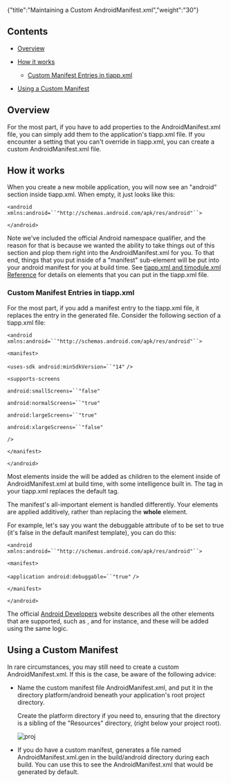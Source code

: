 {"title":"Maintaining a Custom AndroidManifest.xml","weight":"30"}

## Contents

* [Overview](#overview)

* [How it works](#how-it-works)

    * [Custom Manifest Entries in tiapp.xml](#custom-manifest-entries-in-tiapp.xml)

* [Using a Custom Manifest](#using-a-custom-manifest)

## Overview

For the most part, if you have to add properties to the AndroidManifest.xml file, you can simply add them to the application's tiapp.xml file. If you encounter a setting that you can't override in tiapp.xml, you can create a custom AndroidManifest.xml file.

## How it works

When you create a new mobile application, you will now see an "android" section inside tiapp.xml. When empty, it just looks like this:

`<android xmlns:android=``"http://schemas.android.com/apk/res/android"``>`

`</android>`

Note we've included the official Android namespace qualifier, and the reason for that is because we wanted the ability to take things out of this section and plop them right into the AndroidManifest.xml for you. To that end, things that you put inside of a "manifest" sub-element will be put into your android manifest for you at build time. See [tiapp.xml and timodule.xml Reference](/docs/appc/Titanium_SDK/Titanium_SDK_Guide/Appendices/tiapp.xml_and_timodule.xml_Reference/) for details on elements that you can put in the tiapp.xml file.

### Custom Manifest Entries in tiapp.xml

For the most part, if you add a manifest entry to the tiapp.xml file, it replaces the entry in the generated file. Consider the following section of a tiapp.xml file:

`<android xmlns:android=``"http://schemas.android.com/apk/res/android"``>`

`<manifest>`

`<uses-sdk android:minSdkVersion=``"14"` `/>`

`<supports-screens`

`android:smallScreens=``"false"`

`android:normalScreens=``"true"`

`android:largeScreens=``"true"`

`android:xlargeScreens=``"false"`

`/>`

`</manifest>`

`</android>`

Most elements inside the <manifest> will be added as children to the <manifest> element inside of AndroidManifest.xml at build time, with some intelligence built in. The <supports-screen> tag in your tiapp.xml replaces the default <supports-screen> tag.

The manifest's all-important [<application>](http://developer.android.com/guide/topics/manifest/application-element.html) element is handled differently. Your elements are applied additively, rather than replacing the **whole** <application> element.

For example, let's say you want the debuggable attribute of <application> to be set to true (it's false in the default manifest template), you can do this:

`<android xmlns:android=``"http://schemas.android.com/apk/res/android"``>`

`<manifest>`

`<application android:debuggable=``"true"` `/>`

`</manifest>`

`</android>`

The official [Android Developers](http://developer.android.com/guide/topics/manifest/manifest-intro.html) website describes all the other elements that are supported, such as <service>, <uses-permission> and <activity> for instance, and these will be added using the same logic.

## Using a Custom Manifest

In rare circumstances, you may still need to create a custom AndroidManifest.xml. If this is the case, be aware of the following advice:

* Name the custom manifest file AndroidManifest.xml, and put it in the directory platform/android beneath your application's root project directory.

    Create the platform directory if you need to, ensuring that the directory is a sibling of the "Resources" directory, (right below your project root).

    ![proj](/Images/appc/download/attachments/29004815/proj.png)

* If you do have a custom manifest, generates a file named AndroidManifest.xml.gen in the build/android directory during each build. You can use this to see the AndroidManifest.xml that would be generated by default.
